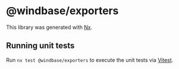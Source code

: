 # @windbase/exporters

This library was generated with [Nx](https://nx.dev).

## Running unit tests

Run `nx test @windbase/exporters` to execute the unit tests via [Vitest](https://vitest.dev/).
